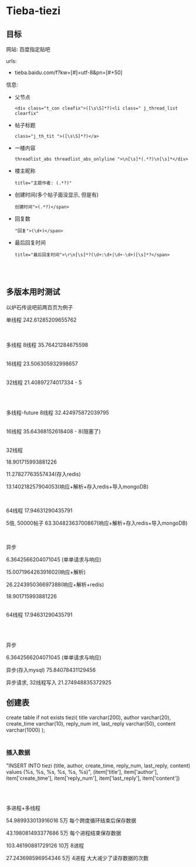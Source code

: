 # Tieba-tiezi

## 目标

网站: 百度指定贴吧

urls:

- tieba.baidu.com/f?kw=[#]=utf-8&pn=[#+50]

信息:

- 父节点

  ```
  <div class="t_con cleafix">([\s\S]*?)<li class=" j_thread_list clearfix"
  ```


- 帖子标题

  ```
  class="j_th_tit ">([\s\S]*?)</a>
  ```

- 一楼内容

  ```
  threadlist_abs threadlist_abs_onlyline ">\n[\s]*(.*?)\n[\s]*</div>
  ```

- 楼主昵称

  ```
  title="主题作者: (.*?)"
  ```

- 创建时间(多个帖子面没显示, 但是有)

  ```
  创建时间">(.*?)</span>
  ```

- 回复数

  ```
  "回复">(\d+)</span>
  ```

- 最后回复时间

  ```
  title="最后回复时间">\r\n[\s]*?(\d+:\d+|\d+-\d+)[\s]*?</span>
  ```

</br>

</br>


## 多版本用时测试

以炉石传说吧前两百页为例子
</br>

单线程
242.61285209655762     
</br>
</br>

多线程
8线程
35.76421284675598  
</br>

16线程
23.506305932998657    
</br>

32线程
21.40897274017334 - 5

</br>
</br>

多线程-future
8线程
32.424975872039795   
</br>

16线程
35.64368152618408 - 8(阻塞了)    
</br>

32线程

18.901715993881226

11.27827763557434(存入redis)

13.140218257904053(响应+解析+存入redis+导入mongoDB)

</br>

64线程
17.94631290435791

5倍, 50000帖子
63.30482363700867(响应+解析+存入redis+导入mongoDB)

</br>

异步

6.3642566204071045 (单单请求与响应)

15.007196426391602(响应+解析)

26.224395036697388(响应+解析+redis)

18.901715993881226    
</br>


64线程
17.94631290435791  


</br>  
</br>   

异步

6.3642566204071045 (单单请求与响应)              


异步(存入mysql)
75.84078431129456   

异步请求, 32线程写入
21.274948835372925    


## 创建表

create table if not exists tiezi(
	title varchar(200),
	author varchar(20),
	create_time varchar(10),
	reply_num int,
	last_reply varchar(50),
	content varchar(1000)
);
</br>
</br>

### 插入数据

"INSERT INTO tiezi (title, author, create_time, reply_num, last_reply, content) values (%s, %s, %s, %s, %s, %s)", (item['title'], item['author'], item['create_time'], item['reply_num'], item['last_reply'], item['content'])

</br>
</br>

多进程+多线程

54.989933013916016   5万  每个跨度循环结束后保存数据

43.198081493377686   5万  每个进程结束保存数据

103.46190881729126   10万  8进程

27.243698596954346   5万  4进程  大大减少了读存数据的次数

</br>
</br>








